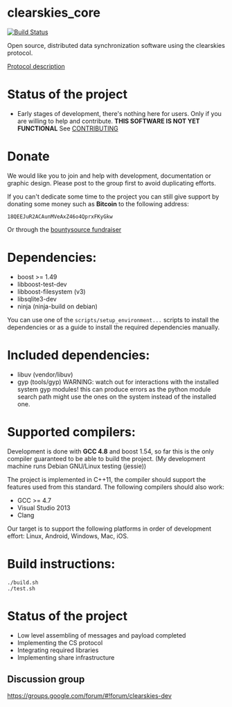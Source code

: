 clearskies_core
===============

[![Build Status](https://travis-ci.org/larroy/clearskies_core.png?branch=master)](https://travis-ci.org/larroy/clearskies_core)

Open source, distributed data synchronization software using the clearskies protocol.

[Protocol description](https://github.com/jewel/clearskies/blob/master/protocol/core.md)

# Status of the project

* Early stages of development, there's nothing here for users. Only if you are willing to help and
  contribute. **THIS SOFTWARE IS NOT YET FUNCTIONAL**
  See [CONTRIBUTING](http://larroy.github.io/clearskies_core/contributing)

# Donate

We would like you to join and help with development, documentation or graphic design. Please post to
the group first to avoid duplicating efforts.

If you can't dedicate some time to the project you can still give support by donating some money such as **Bitcoin** to the following address:

    18QEEJuR2ACAunMVeAxZ46o4QprxFKyGkw

Or through the [bountysource fundraiser](https://www.bountysource.com/fundraisers/551-clearskies-open-source-file-synchronization)

# Dependencies:

* boost >= 1.49
* libboost-test-dev
* libboost-filesystem (v3)
* libsqlite3-dev
* ninja  (ninja-build on debian)

You can use one of the `scripts/setup_environment...`  scripts to install the dependencies or as a
guide to install the required dependencies manually.

# Included dependencies:

* libuv (vendor/libuv)
* gyp (tools/gyp) WARNING: watch out for interactions with the installed system gyp modules! this
  can produce errors as the python module search path might use the ones on the system instead of
  the installed one.

# Supported compilers:

Development is done with **GCC 4.8** and boost 1.54, so far this is the only compiler guaranteed to be able to
build the project. (My development machine runs Debian GNU/Linux testing (jessie))

The project is implemented in C++11, the compiler should support the features used from this
standard. The following compilers should also work:

* GCC >= 4.7
* Visual Studio 2013
* Clang

Our target is to support the following platforms in order of development effort: Linux, Android, Windows, Mac, iOS.

# Build instructions:

    ./build.sh
    ./test.sh

# Status of the project

- Low level assembling of messages and payload completed
- Implementing the CS protocol
- Integrating required libraries
- Implementing share infrastructure


## Discussion group

https://groups.google.com/forum/#!forum/clearskies-dev




